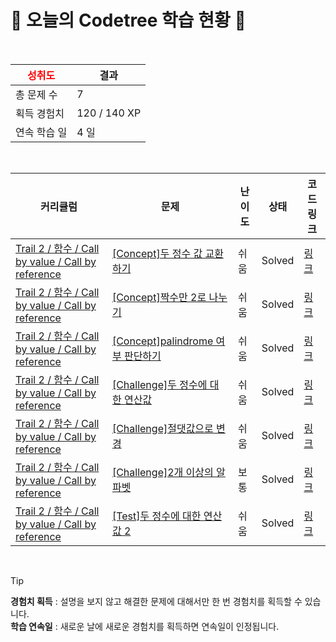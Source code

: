 # 🌲 오늘의 Codetree 학습 현황 🌲

<br />

| <span style="color:red;display:block;text-align:center;"> **성취도**</span> | 결과 |
|---|---|
| 총 문제 수 | 7 |
| 획득 경험치 | 120 / 140 XP |
| 연속 학습 일 | 4 일 |

<br />

|커리큘럼|문제|난이도|상태|코드 링크|
|---|---|---|---|---|
|[Trail 2 / 함수 / Call by value / Call by reference](https://https://en.codetree.ai/trail-info/novice-mid/)|[[Concept]두 정수 값 교환하기](https://https://en.codetree.ai/trails/complete/curated-cards/intro-to-exchange-two-integer-values/)|쉬움|Solved|[링크](https://github.com/DaehyunYoo/codetree-TILs/blob/main/250115/%EB%91%90%20%EC%A0%95%EC%88%98%20%EA%B0%92%20%EA%B5%90%ED%99%98%ED%95%98%EA%B8%B0/to-exchange-two-integer-values.py)|
|[Trail 2 / 함수 / Call by value / Call by reference](https://https://en.codetree.ai/trail-info/novice-mid/)|[[Concept]짝수만 2로 나누기](https://https://en.codetree.ai/trails/complete/curated-cards/intro-divide-even-numbers-by-2/)|쉬움|Solved|[링크](https://github.com/DaehyunYoo/codetree-TILs/blob/main/250115/%EC%A7%9D%EC%88%98%EB%A7%8C%202%EB%A1%9C%20%EB%82%98%EB%88%84%EA%B8%B0/divide-even-numbers-by-2.py)|
|[Trail 2 / 함수 / Call by value / Call by reference](https://https://en.codetree.ai/trail-info/novice-mid/)|[[Concept]palindrome 여부 판단하기](https://https://en.codetree.ai/trails/complete/curated-cards/intro-determine-whether-palindrome-is-present/)|쉬움|Solved|[링크](https://github.com/DaehyunYoo/codetree-TILs/blob/main/250115/palindrome%20%EC%97%AC%EB%B6%80%20%ED%8C%90%EB%8B%A8%ED%95%98%EA%B8%B0/determine-whether-palindrome-is-present.py)|
|[Trail 2 / 함수 / Call by value / Call by reference](https://https://en.codetree.ai/trail-info/novice-mid/)|[[Challenge]두 정수에 대한 연산값](https://https://en.codetree.ai/trails/complete/curated-cards/challenge-operational-values-for-two-integers/)|쉬움|Solved|[링크](https://github.com/DaehyunYoo/codetree-TILs/blob/main/250115/%EB%91%90%20%EC%A0%95%EC%88%98%EC%97%90%20%EB%8C%80%ED%95%9C%20%EC%97%B0%EC%82%B0%EA%B0%92/operational-values-for-two-integers.py)|
|[Trail 2 / 함수 / Call by value / Call by reference](https://https://en.codetree.ai/trail-info/novice-mid/)|[[Challenge]절댓값으로 변경](https://https://en.codetree.ai/trails/complete/curated-cards/challenge-find-the-absolute-value/)|쉬움|Solved|[링크](https://github.com/DaehyunYoo/codetree-TILs/blob/main/250115/%EC%A0%88%EB%8C%93%EA%B0%92%EC%9C%BC%EB%A1%9C%20%EB%B3%80%EA%B2%BD/find-the-absolute-value.py)|
|[Trail 2 / 함수 / Call by value / Call by reference](https://https://en.codetree.ai/trail-info/novice-mid/)|[[Challenge]2개 이상의 알파벳](https://https://en.codetree.ai/trails/complete/curated-cards/challenge-more-than-one-alphabet/)|보통|Solved|[링크](https://github.com/DaehyunYoo/codetree-TILs/blob/main/250115/2%EA%B0%9C%20%EC%9D%B4%EC%83%81%EC%9D%98%20%EC%95%8C%ED%8C%8C%EB%B2%B3/more-than-one-alphabet.py)|
|[Trail 2 / 함수 / Call by value / Call by reference](https://https://en.codetree.ai/trail-info/novice-mid/)|[[Test]두 정수에 대한 연산값 2](https://https://en.codetree.ai/trails/complete/curated-cards/test-operational-values-for-two-integers-2/)|쉬움|Solved|[링크](https://github.com/DaehyunYoo/codetree-TILs/blob/main/250115/%EB%91%90%20%EC%A0%95%EC%88%98%EC%97%90%20%EB%8C%80%ED%95%9C%20%EC%97%B0%EC%82%B0%EA%B0%92%202/operational-values-for-two-integers-2.py)|


<br />

> [!TIP]
> **경험치 획득** : 설명을 보지 않고 해결한 문제에 대해서만 한 번 경험치를 획득할 수 있습니다.  
> **학습 연속일** : 새로운 날에 새로운 경험치를 획득하면 연속일이 인정됩니다.

